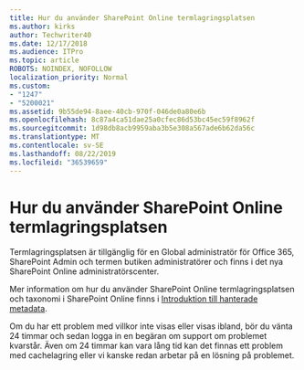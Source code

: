 ```yaml
---
title: Hur du använder SharePoint Online termlagringsplatsen
ms.author: kirks
author: Techwriter40
ms.date: 12/17/2018
ms.audience: ITPro
ms.topic: article
ROBOTS: NOINDEX, NOFOLLOW
localization_priority: Normal
ms.custom:
- "1247"
- "5200021"
ms.assetid: 9b55de94-8aee-40cb-970f-046de0a80e6b
ms.openlocfilehash: 8c87a4ca51dae25a0cfec86d53bc45ec59f8962f
ms.sourcegitcommit: 1d98db8acb9959aba3b5e308a567ade6b62da56c
ms.translationtype: MT
ms.contentlocale: sv-SE
ms.lasthandoff: 08/22/2019
ms.locfileid: "36539659"
---
```

# <a name="how-to-use-the-sharepoint-online-term-store"></a>Hur du använder SharePoint Online termlagringsplatsen

Termlagringsplatsen är tillgänglig för en Global administratör för Office 365, SharePoint Admin och termen butiken administratörer och finns i det nya SharePoint Online administratörscenter.
  
Mer information om hur du använder SharePoint Online termlagringsplatsen och taxonomi i SharePoint Online finns i [Introduktion till hanterade metadata](https://go.microsoft.com/fwlink/?linkid=2044674&amp;clcid=0x409).
  
Om du har ett problem med villkor inte visas eller visas ibland, bör du vänta 24 timmar och sedan logga in en begäran om support om problemet kvarstår. Även om 24 timmar kan vara lång tid kan det finnas ett problem med cachelagring eller vi kanske redan arbetar på en lösning på problemet.
  